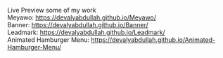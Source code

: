<img src="http://drive.google.com/uc?export=view&amp;id=1NiZJDxrhhQNsT0vUZlzdQVlC8zWamaec" alt="">

Live Preview some of my work<br>
Meyawo: https://devalyabdullah.github.io/Meyawo/<br>
Banner: https://devalyabdullah.github.io/Banner/<br>
Leadmark: https://devalyabdullah.github.io/Leadmark/<br>
Animated Hamburger Menu: https://devalyabdullah.github.io/Animated-Hamburger-Menu/
